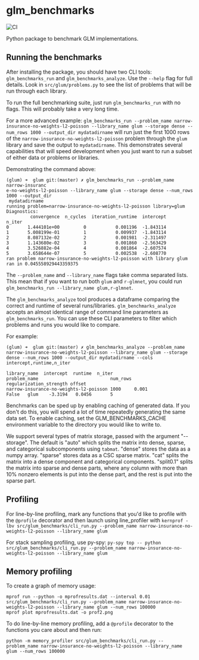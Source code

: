# glm_benchmarks

![CI](https://github.com/Quantco/glm_benchmarks/workflows/CI/badge.svg)

Python package to benchmark GLM implementations. 

## Running the benchmarks

After installing the package, you should have two CLI tools: `glm_benchmarks_run` and `glm_benchmarks_analyze`. Use the `--help` flag for full details. Look in `src/glum/problems.py` to see the list of problems that will be run through each library.

To run the full benchmarking suite, just run `glm_benchmarks_run` with no flags. This will probably take a very long time.

For a more advanced example: `glm_benchmarks_run --problem_name narrow-insurance-no-weights-l2-poisson --library_name glum --storage dense --num_rows 1000 --output_dir mydatadirname` will run just the first 1000 rows of the `narrow-insurance-no-weights-l2-poisson` problem through the `glum` library and save the output to `mydatadirname`. This demonstrates several capabilities that will speed development when you just want to run a subset of either data or problems or libraries. 

Demonstrating the command above:
```
(glum) ➜  glum git:(master) ✗ glm_benchmarks_run --problem_name narrow-insuranc
e-no-weights-l2-poisson --library_name glum --storage dense --num_rows 1000 --output_dir
 mydatadirname
running problem=narrow-insurance-no-weights-l2-poisson library=glum
Diagnostics:
         convergence  n_cycles  iteration_runtime  intercept
n_iter                                                      
0       1.444101e+00         0           0.001196  -1.843114
1       5.008199e-01         1           0.009937  -1.843114
2       8.087132e-02         2           0.001981  -2.311497
3       1.143680e-02         3           0.001860  -2.563429
4       3.526882e-04         4           0.001864  -2.607574
5       3.658644e-07         5           0.002538  -2.608770
ran problem narrow-insurance-no-weights-l2-poisson with library glum
ran in 0.045558929443359375
```

The `--problem_name` and `--library_name` flags take comma separated lists. This mean that if you want to run both `glum` and `r-glmnet`, you could run `glm_benchmarks_run --library_name glum,r-glmnet`.

The `glm_benchmarks_analyze` tool produces a dataframe comparing the correct and runtime of several runs/libraries. `glm_benchmarks_analyze` accepts an almost identical range of command line parameters as `glm_benchmarks_run`. You can use these CLI parameters to filter which problems and runs you would like to compare. 

For example:
```
(glum) ➜  glum git:(master) ✗ glm_benchmarks_analyze --problem_name narrow-insurance-no-weights-l2-poisson --library_name glum --storage dense --num_rows 1000 --output_dir mydatadirname --cols intercept,runtime,n_iter
                                                                                 library_name  intercept  runtime  n_iter
problem_name                           num_rows regularization_strength offset                                           
narrow-insurance-no-weights-l2-poisson 1000     0.001                   False   glum    -3.3194   0.0456       5
```

Benchmarks can be sped up by enabling caching of generated data. If you don't do this, you will spend a lot of time repeatedly generating the same data set. To enable caching, set the GLM_BENCHMARKS_CACHE environment variable to the directory you would like to write to.

We support several types of matrix storage, passed with the argument "--storage". The default is "auto" which splits the matrix into dense, sparse, and categorical subcomponents using `tabmat`. "dense" stores the data as a numpy array. "sparse" stores data as a CSC sparse matrix. "cat" splits the matrix into a dense component and categorical components. "split0.1" splits the matrix into sparse and dense parts, where any column with more than 10% nonzero elements is put into the dense part, and the rest is put into the sparse part.

## Profiling

For line-by-line profiling, mark any functions that you'd like to profile with the `@profile` decorator and then launch using line_profiler with `kernprof -lbv src/glum_benchmarks/cli_run.py --problem_name narrow-insurance-no-weights-l2-poisson --library_name glum`

For stack sampling profiling, use py-spy: `py-spy top -- python src/glum_benchmarks/cli_run.py --problem_name narrow-insurance-no-weights-l2-poisson --library_name glum`

## Memory profiling

To create a graph of memory usage:
```
mprof run --python -o mprofresults.dat --interval 0.01 src/glum_benchmarks/cli_run.py --problem_name narrow-insurance-no-weights-l2-poisson --library_name glum --num_rows 100000
mprof plot mprofresults.dat -o prof2.png
```

To do line-by-line memory profiling, add a `@profile` decorator to the functions you care about and then run:
```
python -m memory_profiler src/glum_benchmarks/cli_run.py --problem_name narrow-insurance-no-weights-l2-poisson --library_name glum --num_rows 100000
```
